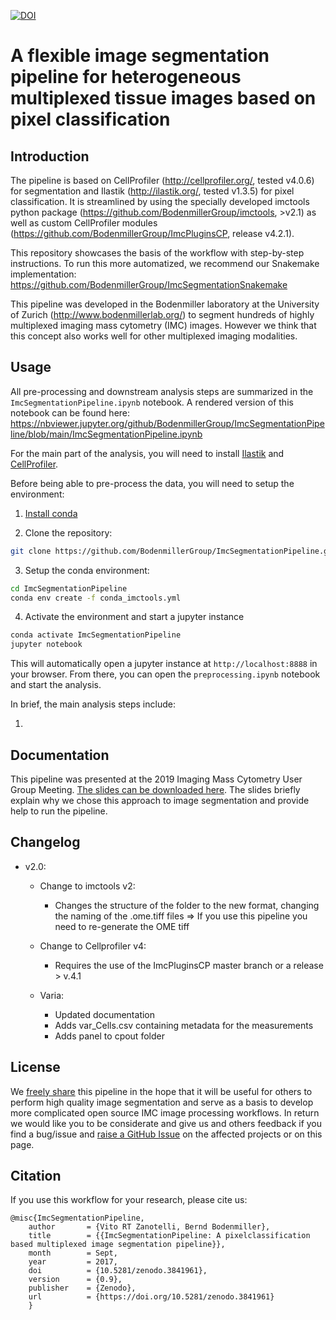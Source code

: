 [![DOI](https://zenodo.org/badge/103582813.svg)](https://zenodo.org/badge/latestdoi/103582813)
# A flexible  image segmentation pipeline for heterogeneous multiplexed tissue images based on pixel classification

## Introduction

The pipeline is based on CellProfiler (http://cellprofiler.org/, tested v4.0.6) for segmentation and Ilastik (http://ilastik.org/, tested v1.3.5) for pixel classification. 
It is streamlined by using the specially developed imctools python package (https://github.com/BodenmillerGroup/imctools, >v2.1) as well as custom CellProfiler modules (https://github.com/BodenmillerGroup/ImcPluginsCP, release v4.2.1).

This repository showcases the basis of the workflow with step-by-step instructions. 
To run this more automatized, we recommend our Snakemake implementation: https://github.com/BodenmillerGroup/ImcSegmentationSnakemake

This pipeline was developed in the Bodenmiller laboratory at the University of Zurich (http://www.bodenmillerlab.org/) to segment hundreds of highly multiplexed imaging mass cytometry (IMC) images.
However we think that this concept also works well for other multiplexed imaging modalities.

## Usage

All pre-processing and downstream analysis steps are summarized in the `ImcSegmentationPipeline.ipynb` notebook.
A rendered version of this notebook can be found here: https://nbviewer.jupyter.org/github/BodenmillerGroup/ImcSegmentationPipeline/blob/main/ImcSegmentationPipeline.ipynb

For the main part of the analysis, you will need to install [Ilastik](https://www.ilastik.org/download.html) and [CellProfiler](https://cellprofiler.org/releases).

Before being able to pre-process the data, you will need to setup the environment:

1. [Install conda](https://docs.conda.io/projects/conda/en/latest/user-guide/install/)

2. Clone the repository: 

```bash
git clone https://github.com/BodenmillerGroup/ImcSegmentationPipeline.git
```

3. Setup the conda environment: 

```bash
cd ImcSegmentationPipeline
conda env create -f conda_imctools.yml
```

4. Activate the environment and start a jupyter instance

```bash
conda activate ImcSegmentationPipeline
jupyter notebook
```

This will automatically open a jupyter instance at `http://localhost:8888` in your browser.
From there, you can open the `preprocessing.ipynb` notebook and start the analysis.

In brief, the main analysis steps include:

1. 

## Documentation

This pipeline was presented at the 2019 Imaging Mass Cytometry User Group Meeting.
[The slides can be downloaded here](https://drive.google.com/file/d/1ajPzlJ2CUj6sFYSOq0HR2dOJehHIlCJt/view).
The slides briefly explain why we chose this approach to image segmentation and provide help to run the pipeline.

## Changelog

- v2.0:
    - Change to imctools v2:
        - Changes the structure of the folder to the new format, changing the
          naming of the .ome.tiff files => If you use this pipeline you need to re-generate the OME tiff
          
    - Change to Cellprofiler v4:
        - Requires the use of the ImcPluginsCP master branch or a release > v.4.1
        
    - Varia:
        - Updated documentation
        - Adds var_Cells.csv containing metadata for the measurements
        - Adds panel to cpout folder
        
## License

We [freely share](LICENSE) this pipeline in the hope that it will be useful for others to perform high quality image segmentation and serve as a basis to develop more complicated open source IMC image processing workflows. 
In return we would like you to be considerate and give us and others feedback if you find a bug/issue and [raise a GitHub Issue](https://github.com/BodenmillerGroup/ImcSegmentationPipeline/issues) on the affected projects or on this page.

## Citation

If you use this workflow for your research, please cite us:

```
@misc{ImcSegmentationPipeline,
    author       = {Vito RT Zanotelli, Bernd Bodenmiller},
    title        = {{ImcSegmentationPipeline: A pixelclassification based multiplexed image segmentation pipeline}},
    month        = Sept,
    year         = 2017,
    doi          = {10.5281/zenodo.3841961},
    version      = {0.9},
    publisher    = {Zenodo},
    url          = {https://doi.org/10.5281/zenodo.3841961}
    }
```


